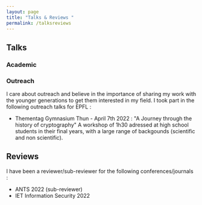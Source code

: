 ```yaml
---
layout: page
title: "Talks & Reviews "
permalink: /talksreviews
---
```


## Talks 

### Academic 

### Outreach
I care about outreach and believe in the importance of sharing my work with the younger generations to get them interested in my field. 
I took part in the following outreach talks for EPFL : 

- Thementag Gymnasium Thun - April 7th 2022 : "A Journey through the history of cryptography" A workshop of 1h30 adressed at high school students in their final years, with a large range of backgounds (scientific and non scientific).

## Reviews 
I have been a reviewer/sub-reviewer for the following conferences/journals : 

- ANTS 2022 (sub-reviewer)
- IET Information Security 2022

